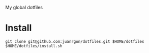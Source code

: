 My global dotfiles

# Install


```
git clone git@github.com:juanrgon/dotfiles.git $HOME/dotfiles
$HOME/dotfiles/install.sh
```
